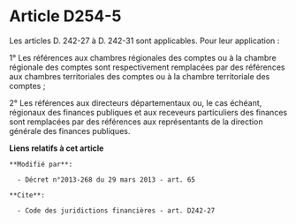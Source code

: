 # Article D254-5

Les articles D. 242-27 à D. 242-31 sont applicables. Pour leur application : 

1° Les références aux chambres régionales des comptes ou à la chambre régionale des comptes sont respectivement remplacées
par des références aux chambres territoriales des comptes ou à la chambre territoriale des comptes ; 

2° Les références aux directeurs départementaux ou, le cas échéant, régionaux des finances publiques et aux receveurs
particuliers des finances sont remplacées par des références aux représentants de la direction générale des finances
publiques.

**Liens relatifs à cet article**

	**Modifié par**:

	  - Décret n°2013-268 du 29 mars 2013 - art. 65

	**Cite**:

	  - Code des juridictions financières - art. D242-27
